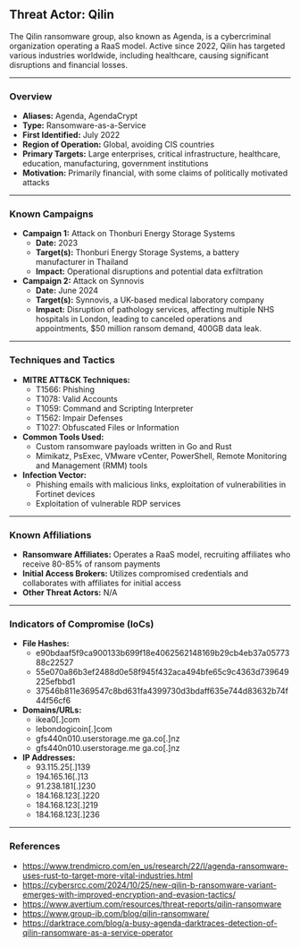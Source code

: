 ## Threat Actor: Qilin
The Qilin ransomware group, also known as Agenda, is a cybercriminal organization operating a RaaS model. Active since 2022, Qilin has targeted various industries worldwide, including healthcare, causing significant disruptions and financial losses.

---
### Overview
- **Aliases:** Agenda, AgendaCrypt
- **Type:** Ransomware-as-a-Service
- **First Identified:** July 2022
- **Region of Operation:** Global, avoiding CIS countries
- **Primary Targets:** Large enterprises, critical infrastructure, healthcare, education, manufacturing, government institutions
- **Motivation:** Primarily financial, with some claims of politically motivated attacks

---
### Known Campaigns
- **Campaign 1:** Attack on Thonburi Energy Storage Systems
  - **Date:** 2023
  - **Target(s):** Thonburi Energy Storage Systems, a battery manufacturer in Thailand
  - **Impact:** Operational disruptions and potential data exfiltration
- **Campaign 2:** Attack on Synnovis
  - **Date:** June 2024
  - **Target(s):** Synnovis, a UK-based medical laboratory company
  - **Impact:** Disruption of pathology services, affecting multiple NHS hospitals in London, leading to canceled operations and appointments, $50 million ransom demand, 400GB data leak.

---
### Techniques and Tactics
- **MITRE ATT&CK Techniques:** 
  - T1566: Phishing
  - T1078: Valid Accounts
  - T1059: Command and Scripting Interpreter
  - T1562: Impair Defenses
  - T1027: Obfuscated Files or Information
- **Common Tools Used:** 
  - Custom ransomware payloads written in Go and Rust
  - Mimikatz, PsExec, VMware vCenter, PowerShell, Remote Monitoring and Management (RMM) tools
- **Infection Vector:** 
  - Phishing emails with malicious links, exploitation of vulnerabilities in Fortinet devices
  - Exploitation of vulnerable RDP services

---
### Known Affiliations
- **Ransomware Affiliates:** Operates a RaaS model, recruiting affiliates who receive 80-85% of ransom payments
- **Initial Access Brokers:** Utilizes compromised credentials and collaborates with affiliates for initial access
- **Other Threat Actors:** N/A

---
### Indicators of Compromise (IoCs)
- **File Hashes:** 
  - e90bdaaf5f9ca900133b699f18e4062562148169b29cb4eb37a0577388c22527
  - 55e070a86b3ef2488d0e58f945f432aca494bfe65c9c4363d739649225efbbd1
  - 37546b811e369547c8bd631fa4399730d3bdaff635e744d83632b74f44f56cf6
- **Domains/URLs:** 
  - ikea0[.]com 
  - lebondogicoin[.]com 
  - gfs440n010.userstorage.me ga.co[.]nz 
  - gfs440n010.userstorage.me ga.co[.]nz 
- **IP Addresses:**
  - 93.115.25[.]139 
  - 194.165.16[.]13 
  - 91.238.181[.]230 
  - 184.168.123[.]220 
  - 184.168.123[.]219 
  - 184.168.123[.]236 

---
### References
- https://www.trendmicro.com/en_us/research/22/l/agenda-ransomware-uses-rust-to-target-more-vital-industries.html
- https://cybersrcc.com/2024/10/25/new-qilin-b-ransomware-variant-emerges-with-improved-encryption-and-evasion-tactics/
- https://www.avertium.com/resources/threat-reports/qilin-ransomware
- https://www.group-ib.com/blog/qilin-ransomware/
- https://darktrace.com/blog/a-busy-agenda-darktraces-detection-of-qilin-ransomware-as-a-service-operator
